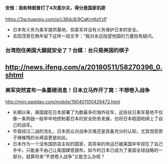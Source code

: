 #### 安倍：我和特朗普打了4次高尔夫，得分是国家机密
https://3w.huanqiu.com/a/c36dc8/9CaKrnKoYzP
- 日本有义务为美军提供基地，但美军并没有义务保护日本的安全。
- 吉田茂曾在晩年留下这样一段文字：“我对永远指望他国的力量抱有疑问。
### 台湾抱住美国大腿就安全了？台媒：台只是美国的棋子
http://news.ifeng.com/a/20180511/58270396_0.shtml
---
### 美军突然宣布一条重磅消息！日本立马炸开了窝：不想卷入战争
http://mini.eastday.com/mobile/190401100426473.html
- 长期以来，美国就在日本部署了为数最多的海外驻军，这些驻日美军基地不仅像一条狗链一般牢牢地控制着日本的安全防务发展，也将日本稳固地绑上了自己的战车。
- 毕竟经过二战的洗礼，日本民众对战争灾难还是具备充分的认知，尤其饱受原子弹摧残的长崎县更是如此。
- 日本作为一个没有国防自主权的国家，其将来的命运已被美国牢牢捏在了自己手中，只能身不由己让美国肆意摆布。如今的日本已成为了美国全球战略的一部分，就算将来“不想卷入战争”又能怎么办呢？
